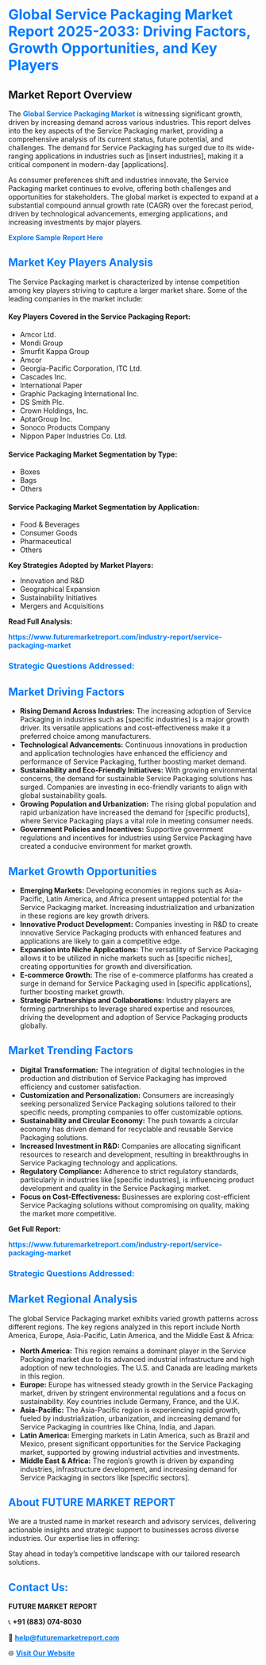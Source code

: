 <h1 style="color: #007BFF;">Global Service Packaging Market Report 2025-2033: Driving Factors, Growth Opportunities, and Key Players</h1>

<section id="overview">
<h2>Market Report Overview</h2>
<p>The <a href="https://www.futuremarketreport.com/industry-report/service-packaging-market" style="color: #007BFF; text-decoration: none;"><strong>Global Service Packaging Market</strong></a> is witnessing significant growth, driven by increasing demand across various industries. This report delves into the key aspects of the Service Packaging market, providing a comprehensive analysis of its current status, future potential, and challenges. The demand for Service Packaging has surged due to its wide-ranging applications in industries such as [insert industries], making it a critical component in modern-day [applications].</p>
<p>As consumer preferences shift and industries innovate, the Service Packaging market continues to evolve, offering both challenges and opportunities for stakeholders. The global market is expected to expand at a substantial compound annual growth rate (CAGR) over the forecast period, driven by technological advancements, emerging applications, and increasing investments by major players.</p>
</section>

<section id="overview">
<p><a href="https://www.futuremarketreport.com/request-sample/reportId=63046" style="color: #007BFF; text-decoration: none;"><strong>Explore Sample Report Here</strong></a></p>
</section>

<section id="key-players">
<h2 style="color: #007BFF;">Market Key Players Analysis</h2>
<p>The Service Packaging market is characterized by intense competition among key players striving to capture a larger market share. Some of the leading companies in the market include:</p>
<h4>Key Players Covered in the Service Packaging Report:</h4>
<ul><li>Amcor Ltd.</li><li>Mondi Group</li><li>Smurfit Kappa Group</li><li>Amcor</li><li>Georgia-Pacific Corporation, ITC Ltd.</li><li>Cascades Inc.</li><li>International Paper</li><li>Graphic Packaging International Inc.</li><li>DS Smith Plc.</li><li>Crown Holdings, Inc.</li><li>AptarGroup Inc.</li><li>Sonoco Products Company</li><li>Nippon Paper Industries Co. Ltd.</li></ul>
<h4>Service Packaging Market Segmentation by Type:</h4>
<ul><li>Boxes</li><li>Bags</li><li>Others</li></ul>

<h4>Service Packaging Market Segmentation by Application:</h4>
<ul><li>Food &amp; Beverages</li><li>Consumer Goods</li><li>Pharmaceutical</li><li>Others</li></ul>
<p><strong>Key Strategies Adopted by Market Players:</strong></p>
<ul>
<li>Innovation and R&D</li>
<li>Geographical Expansion</li>
<li>Sustainability Initiatives</li>
<li>Mergers and Acquisitions</li>
</ul>
</section>

<section>
<p><strong>Read Full Analysis: </strong></p><a href="https://www.futuremarketreport.com/industry-report/service-packaging-market" style="color: #007BFF; text-decoration: none;"><strong>https://www.futuremarketreport.com/industry-report/service-packaging-market</strong></a>
<h3 style="color: #007BFF;">Strategic Questions Addressed:</h3>
</section>

<section id="driving-factors">
<h2 style="color: #007BFF;">Market Driving Factors</h2>
<ul>
<li><strong>Rising Demand Across Industries:</strong> The increasing adoption of Service Packaging in industries such as [specific industries] is a major growth driver. Its versatile applications and cost-effectiveness make it a preferred choice among manufacturers.</li>
<li><strong>Technological Advancements:</strong> Continuous innovations in production and application technologies have enhanced the efficiency and performance of Service Packaging, further boosting market demand.</li>
<li><strong>Sustainability and Eco-Friendly Initiatives:</strong> With growing environmental concerns, the demand for sustainable Service Packaging solutions has surged. Companies are investing in eco-friendly variants to align with global sustainability goals.</li>
<li><strong>Growing Population and Urbanization:</strong> The rising global population and rapid urbanization have increased the demand for [specific products], where Service Packaging plays a vital role in meeting consumer needs.</li>
<li><strong>Government Policies and Incentives:</strong> Supportive government regulations and incentives for industries using Service Packaging have created a conducive environment for market growth.</li>
</ul>
</section>

<section id="growth-opportunities">
<h2 style="color: #007BFF;">Market Growth Opportunities</h2>
<ul>
<li><strong>Emerging Markets:</strong> Developing economies in regions such as Asia-Pacific, Latin America, and Africa present untapped potential for the Service Packaging market. Increasing industrialization and urbanization in these regions are key growth drivers.</li>
<li><strong>Innovative Product Development:</strong> Companies investing in R&D to create innovative Service Packaging products with enhanced features and applications are likely to gain a competitive edge.</li>
<li><strong>Expansion into Niche Applications:</strong> The versatility of Service Packaging allows it to be utilized in niche markets such as [specific niches], creating opportunities for growth and diversification.</li>
<li><strong>E-commerce Growth:</strong> The rise of e-commerce platforms has created a surge in demand for Service Packaging used in [specific applications], further boosting market growth.</li>
<li><strong>Strategic Partnerships and Collaborations:</strong> Industry players are forming partnerships to leverage shared expertise and resources, driving the development and adoption of Service Packaging products globally.</li>
</ul>
</section>

<section id="trending-factors">
<h2 style="color: #007BFF;">Market Trending Factors</h2>
<ul>
<li><strong>Digital Transformation:</strong> The integration of digital technologies in the production and distribution of Service Packaging has improved efficiency and customer satisfaction.</li>
<li><strong>Customization and Personalization:</strong> Consumers are increasingly seeking personalized Service Packaging solutions tailored to their specific needs, prompting companies to offer customizable options.</li>
<li><strong>Sustainability and Circular Economy:</strong> The push towards a circular economy has driven demand for recyclable and reusable Service Packaging solutions.</li>
<li><strong>Increased Investment in R&D:</strong> Companies are allocating significant resources to research and development, resulting in breakthroughs in Service Packaging technology and applications.</li>
<li><strong>Regulatory Compliance:</strong> Adherence to strict regulatory standards, particularly in industries like [specific industries], is influencing product development and quality in the Service Packaging market.</li>
<li><strong>Focus on Cost-Effectiveness:</strong> Businesses are exploring cost-efficient Service Packaging solutions without compromising on quality, making the market more competitive.</li>
</ul>
</section>

<section>
<p><strong>Get Full Report: </strong></p><a href="https://www.futuremarketreport.com/industry-report/service-packaging-market" style="color: #007BFF; text-decoration: none;"><strong>https://www.futuremarketreport.com/industry-report/service-packaging-market</strong></a>
<h3 style="color: #007BFF;">Strategic Questions Addressed:</h3>
</section>


<section id="regional-analysis">
<h2 style="color: #007BFF;">Market Regional Analysis</h2>
<p>The global Service Packaging market exhibits varied growth patterns across different regions. The key regions analyzed in this report include North America, Europe, Asia-Pacific, Latin America, and the Middle East & Africa:</p>
<ul>
<li><strong>North America:</strong> This region remains a dominant player in the Service Packaging market due to its advanced industrial infrastructure and high adoption of new technologies. The U.S. and Canada are leading markets in this region.</li>
<li><strong>Europe:</strong> Europe has witnessed steady growth in the Service Packaging market, driven by stringent environmental regulations and a focus on sustainability. Key countries include Germany, France, and the U.K.</li>
<li><strong>Asia-Pacific:</strong> The Asia-Pacific region is experiencing rapid growth, fueled by industrialization, urbanization, and increasing demand for Service Packaging in countries like China, India, and Japan.</li>
<li><strong>Latin America:</strong> Emerging markets in Latin America, such as Brazil and Mexico, present significant opportunities for the Service Packaging market, supported by growing industrial activities and investments.</li>
<li><strong>Middle East & Africa:</strong> The region’s growth is driven by expanding industries, infrastructure development, and increasing demand for Service Packaging in sectors like [specific sectors].</li>
</ul>
</section>

<footer>
<h2 style="color: #007BFF;">About FUTURE MARKET REPORT</h2>
<p>We are a trusted name in market research and advisory services, delivering actionable insights and strategic support to businesses across diverse industries. Our expertise lies in offering:</p>

<p>Stay ahead in today’s competitive landscape with our tailored research solutions.</p>

<h2 style="color: #007BFF;">Contact Us:</h2>
<p><strong>FUTURE MARKET REPORT</strong></p>
<p>📞 <strong>+91 (883) 074-8030</strong></p>
<p>📧 <strong><a href="mailto:help@futuremarketreport.com" style="color: #007BFF;">help@futuremarketreport.com</a></strong></p>
<p>🌐 <strong><a href="https://www.futuremarketreport.com/" style="color: #007BFF;">Visit Our Website</a></strong></p>
</footer>